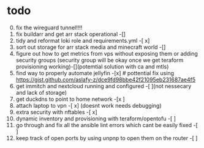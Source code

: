 # todo 
0. fix the wireguard tunnel!!!!
1. fix buildarr and get arr stack operational -[]
2. tidy and reformat loki role and requirements.yml -[ x]
3. sort out storage for arr stack media and minecraft world -[]
4. figure out how to get metrics from vps without exposing them or adding security groups (security group will be okay once we get teraform provisioning working)-[](potemtial solution with ca and mtls)
5. find way to properly automate jellyfin -[x] # pottential fix using https://gist.github.com/aslafy-z/dce9fd98bbe42f21095eb231687ae4f5
6. get immitch and nextcloud running and configured -[ ](not nessecary and lack of storage)
7. get duckdns to point to home network -[x ]
8. attach laptop to vpn -[ x] (doesnt work needs debugging)
9. extra security with nftables -[ x]
10. dynamic inventory and provisioning with teraform/opentofu -[ ]
11. go through and fix all the ansible lint errors which cant be easily fixed -[ ]
12. keep track of open ports by using unpnp to open them on the router -[ ]